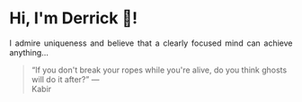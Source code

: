 # Hi, I'm Derrick 👋!
<p align="justify">I admire uniqueness and believe that a clearly focused mind can achieve anything...</p> 
<!-- #quote-start -->
<blockquote>&ldquo;If you don't break your ropes while you're alive, do you think ghosts will do it after?&rdquo; &mdash; <footer>Kabir</footer></blockquote>
<!-- #quote-end -->

